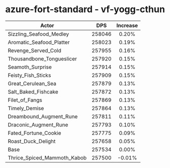 # azure-fort-standard - vf-yogg-cthun
| Actor | DPS | Increase |
|---|:---:|:---:|
|Sizzling_Seafood_Medley|258046|0.20%|
|Aromatic_Seafood_Platter|258023|0.19%|
|Revenge_Served_Cold|257955|0.16%|
|Thousandbone_Tongueslicer|257920|0.15%|
|Seamoth_Surprise|257914|0.15%|
|Feisty_Fish_Sticks|257909|0.15%|
|Great_Cerulean_Sea|257879|0.13%|
|Salt_Baked_Fishcake|257872|0.13%|
|Filet_of_Fangs|257869|0.13%|
|Timely_Demise|257864|0.13%|
|Dreambound_Augment_Rune|257811|0.11%|
|Draconic_Augment_Rune|257793|0.10%|
|Fated_Fortune_Cookie|257775|0.09%|
|Roast_Duck_Delight|257658|0.05%|
|Base|257534|0.00%|
|Thrice_Spiced_Mammoth_Kabob|257500|-0.01%|
